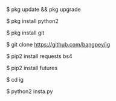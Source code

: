 $ pkg update && pkg upgrade

$ pkg install python2

$ pkg install git

$ git clone https://github.com/bangpey/ig

$ pip2 install requests bs4

$ pip2 install futures

$ cd ig

$ python2 insta.py
